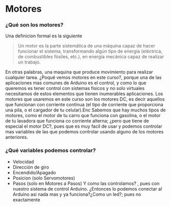 # **Motores**
### ¿Qué son los motores?
Una definicion formal es la siguiente
> Un motor es la parte sistemática de una máquina capaz de hacer funcionar el sistema, transformando algún tipo de energía 
(eléctrica, de combustibles fósiles, etc.), en energía mecánica capaz de realizar un trabajo. 

En otras palabras, una maquina que produce movimiento para realizar cualquier tarea.
¿Poqué vemos motores en este curso?, porque una de las aplicaciones mas comunes de Arduino es el control, y como lo que queremos es tener control con sistemas fisicos y no solo virtuales necesitamos de estos elementos que tienen inumerables aplicaciones.
Los motores que usaremos en este curso son los motores DC, es decir aquellos que funcionan con corriente continua (el tipo de corriente que proporciona una pila, o el cargador de tu celular).Enc
Sabemos que hay muchos tipos de motores, como el motor de tu carro que funciona con gasolina, o el motor de tu lavadora que funciona co corriente alterna; ¿pero que tiene de especial el motor DC?, pues que es muy facil de usar y podemos controlar mas variables de las que podemos controlar usando alguno de los motores anteriores. 
### ¿Qué variables podemos controlar?
* Velocidad
* Dirección de giro
* Encendido/Apagado
* Posicion (solo Servomotores)
* Pasos (solo en Motores a Pasos)
Y como las controlamos? , pues con nuestro sistema de control Arduino. ¿Entonces lo podemos conectar al Arduino asi nada mas y ya funciona?¿Como un led?; pues no exactamente
